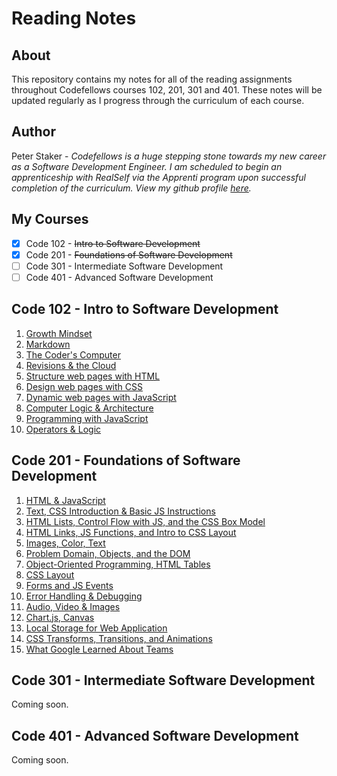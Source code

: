 # **Reading Notes**

## About

This repository contains my notes for all of the reading assignments throughout Codefellows courses 102, 201, 301 and 401. These notes will be updated regularly as I progress through the curriculum of each course.

## Author

Peter Staker -
*Codefellows is a huge stepping stone towards my new career as a Software Development Engineer. I am scheduled to begin an apprenticeship with RealSelf via the Apprenti program upon successful completion of the curriculum. View my github profile [here](https://github.com/peterjast).*

## My Courses

- [x] Code 102 - ~~Intro to Software Development~~
- [x] Code 201 - ~~Foundations of Software Development~~
- [ ] Code 301 - Intermediate Software Development
- [ ] Code 401 - Advanced Software Development

## **Code 102 - Intro to Software Development**

1. [Growth Mindset](growthmindset.md)
1. [Markdown](class01.md)
1. [The Coder's Computer](class02.md)
1. [Revisions & the Cloud](class03.md)
1. [Structure web pages with HTML](class04.md)
1. [Design web pages with CSS](class05.md)
1. [Dynamic web pages with JavaScript](class06a.md)
1. [Computer Logic & Architecture](class06b.md)
1. [Programming with JavaScript](class07.md)
1. [Operators & Logic](class08.md)

## **Code 201 - Foundations of Software Development**

1. [HTML & JavaScript](class-01.md)
1. [Text, CSS Introduction & Basic JS Instructions](class-02.md)
1. [HTML Lists, Control Flow with JS, and the CSS Box Model](class-03.md)
1. [HTML Links, JS Functions, and Intro to CSS Layout](class-04.md)
1. [Images, Color, Text](class-05.md)
1. [Problem Domain, Objects, and the DOM](class-06.md)
1. [Object-Oriented Programming, HTML Tables](class-07.md)
1. [CSS Layout](class-08.md)
1. [Forms and JS Events](class-09.md)
1. [Error Handling & Debugging](class-10.md)
1. [Audio, Video & Images](class-11.md)
1. [Chart.js, Canvas](class-12.md)
1. [Local Storage for Web Application](class-13.md)
1. [CSS Transforms, Transitions, and Animations](class-14a.md)
1. [What Google Learned About Teams](class-14b.md)

## **Code 301 - Intermediate Software Development**

Coming soon.

## **Code 401 - Advanced Software Development**

Coming soon.
